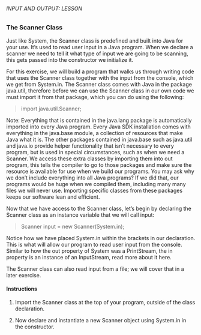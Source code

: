 ###### INPUT AND OUTPUT: LESSON

### The Scanner Class

Just like System, the Scanner class is predefined and built into Java for your use. It’s used to read user input in a Java program. When we declare a scanner we need to tell it what type of input we are going to be scanning, this gets passed into the constructor we initialize it.

For this exercise, we will build a program that walks us through writing code that uses the Scanner class together with the input from the console, which we get from System.in. The Scanner class comes with Java in the package java.util, therefore before we can use the Scanner class in our own code we must import it from that package, which you can do using the following:

> import java.util.Scanner;

Note: Everything that is contained in the java.lang package is automatically imported into every Java program. Every Java SDK installation comes with everything in the java.base module, a collection of resources that make Java what it is. The other packages contained in java.base such as java.util and java.io provide helper functionality that isn’t necessary to every program, but is used in special circumstances, such as when we need a Scanner. We access these extra classes by importing them into out program, this tells the compiler to go to those packages and make sure the resource is available for use when we build our programs. You may ask why we don’t include everything into all Java programs? If we did that, our programs would be huge when we compiled them, including many many files we will never use. Importing specific classes from these packages keeps our software lean and efficient.

Now that we have access to the Scanner class, let’s begin by declaring the Scanner class as an instance variable that we will call input:

> Scanner input = new Scanner(System.in);

Notice how we have placed System.in within the brackets in our declaration. This is what will allow our program to read user input from the console. Similar to how the out property of System was a PrintStream, the in property is an instance of an InputStream, read more about it here.

The Scanner class can also read input from a file; we will cover that in a later exercise.

#### Instructions

1. Import the Scanner class at the top of your program, outside of the class declaration.

2. Now declare and instantiate a new Scanner object using System.in in the constructor.